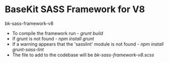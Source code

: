 # BaseKit SASS Framework for V8
bk-sass-framework-v8

* To compile the framework run - *grunt build*
* If grunt is not found - *npm install grunt*
* If a warning appears that the 'sasslint' module is not found - *npm install grunt-sass-lint*
* The file to add to the codebase will be *bk-sass-framework-v8.scss*
